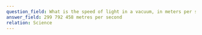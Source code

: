 ```yaml
---
question_field: What is the speed of light in a vacuum, in meters per second?
answer_field: 299 792 458 metres per second
relation: Science
---
```

